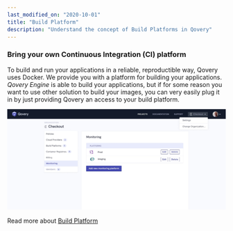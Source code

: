 ```yaml
---
last_modified_on: "2020-10-01"
title: "Build Platform"
description: "Understand the concept of Build Platforms in Qovery"
---
```

### Bring your own Continuous Integration (CI) platform

To build and run your applications in a reliable, reproductible way, Qovery uses Docker. We provide you with
a platform for building your applications. *Qovery Engine* is able to build your applications, but if for some reason you
want to use other solution to build your images, you can very easily plug it in by just providing Qovery an access to your
build platform.

<img src="/img/monitoring.jpg"/>

Read more about [Build Platform][docs.using-qovery.configuration.business.build-platform]


[docs.using-qovery.configuration.business.build-platform]: /docs/using-qovery/configuration/business/build-platform/

